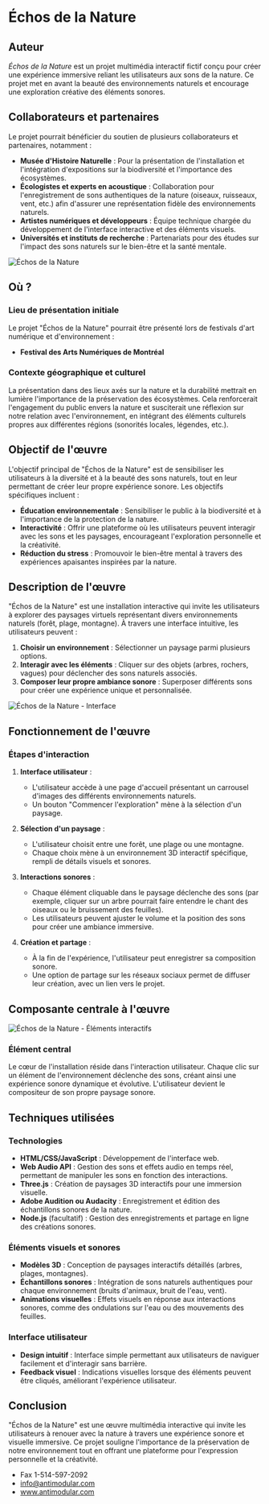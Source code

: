 # Échos de la Nature

## Auteur
_Échos de la Nature_ est un projet multimédia interactif fictif conçu pour créer une expérience immersive reliant les utilisateurs aux sons de la nature. Ce projet met en avant la beauté des environnements naturels et encourage une exploration créative des éléments sonores.

## Collaborateurs et partenaires
Le projet pourrait bénéficier du soutien de plusieurs collaborateurs et partenaires, notamment :

- **Musée d'Histoire Naturelle** : Pour la présentation de l'installation et l'intégration d'expositions sur la biodiversité et l'importance des écosystèmes.
- **Écologistes et experts en acoustique** : Collaboration pour l'enregistrement de sons authentiques de la nature (oiseaux, ruisseaux, vent, etc.) afin d'assurer une représentation fidèle des environnements naturels.
- **Artistes numériques et développeurs** : Équipe technique chargée du développement de l'interface interactive et des éléments visuels.
- **Universités et instituts de recherche** : Partenariats pour des études sur l'impact des sons naturels sur le bien-être et la santé mentale.

![Échos de la Nature](https://github.com/user-attachments/assets/42d6119d-e6af-4fe1-a2cb-5e9b52382ff8)

## Où ?
### Lieu de présentation initiale
Le projet "Échos de la Nature" pourrait être présenté lors de festivals d'art numérique et d'environnement :

- **Festival des Arts Numériques de Montréal**

### Contexte géographique et culturel
La présentation dans des lieux axés sur la nature et la durabilité mettrait en lumière l'importance de la préservation des écosystèmes. Cela renforcerait l'engagement du public envers la nature et susciterait une réflexion sur notre relation avec l'environnement, en intégrant des éléments culturels propres aux différentes régions (sonorités locales, légendes, etc.).

## Objectif de l'œuvre
L'objectif principal de "Échos de la Nature" est de sensibiliser les utilisateurs à la diversité et à la beauté des sons naturels, tout en leur permettant de créer leur propre expérience sonore. Les objectifs spécifiques incluent :

- **Éducation environnementale** : Sensibiliser le public à la biodiversité et à l'importance de la protection de la nature.
- **Interactivité** : Offrir une plateforme où les utilisateurs peuvent interagir avec les sons et les paysages, encourageant l'exploration personnelle et la créativité.
- **Réduction du stress** : Promouvoir le bien-être mental à travers des expériences apaisantes inspirées par la nature.

## Description de l'œuvre
"Échos de la Nature" est une installation interactive qui invite les utilisateurs à explorer des paysages virtuels représentant divers environnements naturels (forêt, plage, montagne). À travers une interface intuitive, les utilisateurs peuvent :

1. **Choisir un environnement** : Sélectionner un paysage parmi plusieurs options.
2. **Interagir avec les éléments** : Cliquer sur des objets (arbres, rochers, vagues) pour déclencher des sons naturels associés.
3. **Composer leur propre ambiance sonore** : Superposer différents sons pour créer une expérience unique et personnalisée.

![Échos de la Nature - Interface](https://github.com/user-attachments/assets/5e6b95ad-b20d-43d3-9a10-e00575de89c0)



## Fonctionnement de l'œuvre
### Étapes d'interaction
1. **Interface utilisateur** : 
   - L'utilisateur accède à une page d'accueil présentant un carrousel d'images des différents environnements naturels.
   - Un bouton "Commencer l'exploration" mène à la sélection d'un paysage.

2. **Sélection d'un paysage** :
   - L'utilisateur choisit entre une forêt, une plage ou une montagne.
   - Chaque choix mène à un environnement 3D interactif spécifique, rempli de détails visuels et sonores.

3. **Interactions sonores** :
   - Chaque élément cliquable dans le paysage déclenche des sons (par exemple, cliquer sur un arbre pourrait faire entendre le chant des oiseaux ou le bruissement des feuilles).
   - Les utilisateurs peuvent ajuster le volume et la position des sons pour créer une ambiance immersive.

4. **Création et partage** :
   - À la fin de l'expérience, l'utilisateur peut enregistrer sa composition sonore.
   - Une option de partage sur les réseaux sociaux permet de diffuser leur création, avec un lien vers le projet.

## Composante centrale à l'œuvre
![Échos de la Nature - Éléments interactifs](image_url_placeholder)

### Élément central
Le cœur de l'installation réside dans l'interaction utilisateur. Chaque clic sur un élément de l'environnement déclenche des sons, créant ainsi une expérience sonore dynamique et évolutive. L'utilisateur devient le compositeur de son propre paysage sonore.

## Techniques utilisées
### Technologies
- **HTML/CSS/JavaScript** : Développement de l'interface web.
- **Web Audio API** : Gestion des sons et effets audio en temps réel, permettant de manipuler les sons en fonction des interactions.
- **Three.js** : Création de paysages 3D interactifs pour une immersion visuelle.
- **Adobe Audition ou Audacity** : Enregistrement et édition des échantillons sonores de la nature.
- **Node.js** (facultatif) : Gestion des enregistrements et partage en ligne des créations sonores.

### Éléments visuels et sonores
- **Modèles 3D** : Conception de paysages interactifs détaillés (arbres, plages, montagnes).
- **Échantillons sonores** : Intégration de sons naturels authentiques pour chaque environnement (bruits d'animaux, bruit de l'eau, vent).
- **Animations visuelles** : Effets visuels en réponse aux interactions sonores, comme des ondulations sur l'eau ou des mouvements des feuilles.

### Interface utilisateur
- **Design intuitif** : Interface simple permettant aux utilisateurs de naviguer facilement et d'interagir sans barrière.
- **Feedback visuel** : Indications visuelles lorsque des éléments peuvent être cliqués, améliorant l'expérience utilisateur.

## Conclusion
"Échos de la Nature" est une œuvre multimédia interactive qui invite les utilisateurs à renouer avec la nature à travers une expérience sonore et visuelle immersive. Ce projet souligne l'importance de la préservation de notre environnement tout en offrant une plateforme pour l'expression personnelle et la créativité.

- Fax 1-514-597-2092
- info@antimodular.com
- www.antimodular.com



